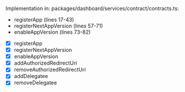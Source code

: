 Implementation in:
packages/dashboard/services/contract/contracts.ts:
- registerApp (lines 17-43)
- registerNextAppVersion (lines 57-71)
- enableAppVersion (lines 73-82)

- [x] registerApp
- [x] registerNextAppVersion
- [x] enableAppVersion
- [x] addAuthorizedRedirectUri
- [x] removeAuthorizedRedirectUri
- [x] addDelegatee
- [x] removeDelegatee